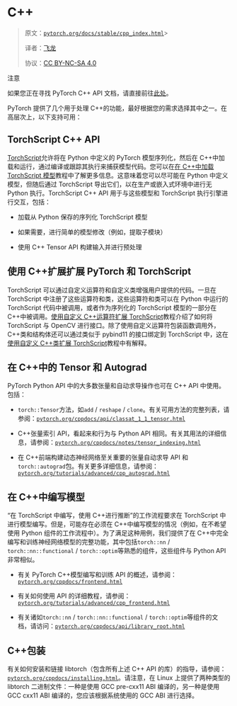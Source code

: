 # C++

> 原文：[`pytorch.org/docs/stable/cpp_index.html`](https://pytorch.org/docs/stable/cpp_index.html)> 
>
> 译者：[飞龙](https://github.com/wizardforcel)
>
> 协议：[CC BY-NC-SA 4.0](http://creativecommons.org/licenses/by-nc-sa/4.0/)


注意

如果您正在寻找 PyTorch C++ API 文档，请直接前往[此处](https://pytorch.org/cppdocs/)。

PyTorch 提供了几个用于处理 C++的功能，最好根据您的需求选择其中之一。在高层次上，以下支持可用：

## TorchScript C++ API

[TorchScript](https://pytorch.org/docs/stable/jit.html)允许将在 Python 中定义的 PyTorch 模型序列化，然后在 C++中加载和运行，通过编译或跟踪其执行来捕获模型代码。您可以在[在 C++中加载 TorchScript 模型](https://pytorch.org/tutorials/advanced/cpp_export.html)教程中了解更多信息。这意味着您可以尽可能在 Python 中定义模型，但随后通过 TorchScript 导出它们，以在生产或嵌入式环境中进行无 Python 执行。TorchScript C++ API 用于与这些模型和 TorchScript 执行引擎进行交互，包括：

+   加载从 Python 保存的序列化 TorchScript 模型

+   如果需要，进行简单的模型修改（例如，提取子模块）

+   使用 C++ Tensor API 构建输入并进行预处理

## 使用 C++扩展扩展 PyTorch 和 TorchScript

TorchScript 可以通过自定义运算符和自定义类增强用户提供的代码。一旦在 TorchScript 中注册了这些运算符和类，这些运算符和类可以在 Python 中运行的 TorchScript 代码中被调用，或者作为序列化的 TorchScript 模型的一部分在 C++中被调用。[使用自定义 C++运算符扩展 TorchScript](https://pytorch.org/tutorials/advanced/torch_script_custom_ops.html)教程介绍了如何将 TorchScript 与 OpenCV 进行接口。除了使用自定义运算符包装函数调用外，C++类和结构体还可以通过类似于 pybind11 的接口绑定到 TorchScript 中，这在[使用自定义 C++类扩展 TorchScript](https://pytorch.org/tutorials/advanced/torch_script_custom_classes.html)教程中有解释。

## 在 C++中的 Tensor 和 Autograd

PyTorch Python API 中的大多数张量和自动求导操作也可在 C++ API 中使用。包括：

+   `torch::Tensor`方法，如`add` / `reshape` / `clone`。有关可用方法的完整列表，请参阅：[`pytorch.org/cppdocs/api/classat_1_1_tensor.html`](https://pytorch.org/cppdocs/api/classat_1_1_tensor.html)

+   C++张量索引 API，看起来和行为与 Python API 相同。有关其用法的详细信息，请参阅：[`pytorch.org/cppdocs/notes/tensor_indexing.html`](https://pytorch.org/cppdocs/notes/tensor_indexing.html)

+   在 C++前端构建动态神经网络至关重要的张量自动求导 API 和`torch::autograd`包。有关更多详细信息，请参阅：[`pytorch.org/tutorials/advanced/cpp_autograd.html`](https://pytorch.org/tutorials/advanced/cpp_autograd.html)

## 在 C++中编写模型

“在 TorchScript 中编写，使用 C++进行推断”的工作流程要求在 TorchScript 中进行模型编写。但是，可能存在必须在 C++中编写模型的情况（例如，在不希望使用 Python 组件的工作流程中）。为了满足这种用例，我们提供了在 C++中完全编写和训练神经网络模型的完整功能，其中包括`torch::nn` / `torch::nn::functional` / `torch::optim`等熟悉的组件，这些组件与 Python API 非常相似。

+   有关 PyTorch C++模型编写和训练 API 的概述，请参阅：[`pytorch.org/cppdocs/frontend.html`](https://pytorch.org/cppdocs/frontend.html)

+   有关如何使用 API 的详细教程，请参阅：[`pytorch.org/tutorials/advanced/cpp_frontend.html`](https://pytorch.org/tutorials/advanced/cpp_frontend.html)

+   有关诸如`torch::nn` / `torch::nn::functional` / `torch::optim`等组件的文档，请访问：[`pytorch.org/cppdocs/api/library_root.html`](https://pytorch.org/cppdocs/api/library_root.html)

## C++包装

有关如何安装和链接 libtorch（包含所有上述 C++ API 的库）的指导，请参阅：[`pytorch.org/cppdocs/installing.html`](https://pytorch.org/cppdocs/installing.html)。请注意，在 Linux 上提供了两种类型的 libtorch 二进制文件：一种是使用 GCC pre-cxx11 ABI 编译的，另一种是使用 GCC cxx11 ABI 编译的，您应该根据系统使用的 GCC ABI 进行选择。
